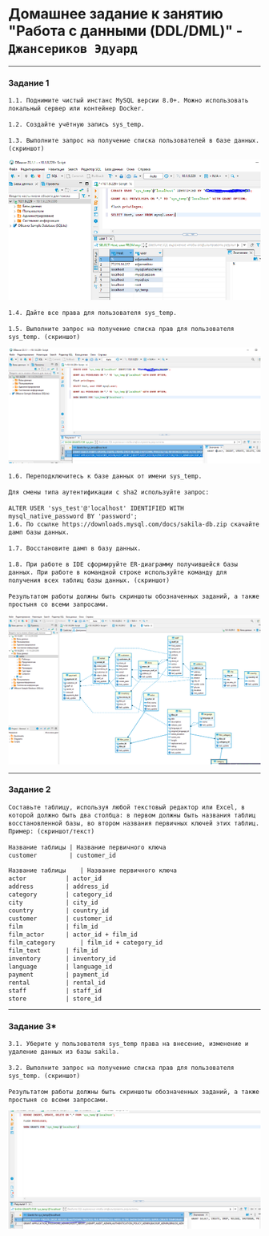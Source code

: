 # Домашнее задание к занятию "Работа с данными (DDL/DML)" - `Джансериков Эдуард`

---

### Задание 1

```
1.1. Поднимите чистый инстанс MySQL версии 8.0+. Можно использовать локальный сервер или контейнер Docker.

1.2. Создайте учётную запись sys_temp.

1.3. Выполните запрос на получение списка пользователей в базе данных. (скриншот)
```
![Скриншот 1.3.](https://github.com/edjanserikov/redis/blob/main/img/UserMySQL.PNG)

```
1.4. Дайте все права для пользователя sys_temp.

1.5. Выполните запрос на получение списка прав для пользователя sys_temp. (скриншот)
```
![Скриншот 1.5.](https://github.com/edjanserikov/redis/blob/main/img/sys_temp_privileges.PNG)

```
1.6. Переподключитесь к базе данных от имени sys_temp.

Для смены типа аутентификации с sha2 используйте запрос:

ALTER USER 'sys_test'@'localhost' IDENTIFIED WITH mysql_native_password BY 'password';
1.6. По ссылке https://downloads.mysql.com/docs/sakila-db.zip скачайте дамп базы данных.

1.7. Восстановите дамп в базу данных.

1.8. При работе в IDE сформируйте ER-диаграмму получившейся базы данных. При работе в командной строке используйте команду для получения всех таблиц базы данных. (скриншот)

Результатом работы должны быть скриншоты обозначенных заданий, а также простыня со всеми запросами.
```
![Скриншот 1.8.](https://github.com/edjanserikov/redis/blob/main/img/Diagram.PNG)


---

### Задание 2

```
Составьте таблицу, используя любой текстовый редактор или Excel, в которой должно быть два столбца: в первом должны быть названия таблиц восстановленной базы, во втором названия первичных ключей этих таблиц. Пример: (скриншот/текст)

Название таблицы | Название первичного ключа
customer         | customer_id
```

```
Название таблицы	| Название первичного ключа
actor			| actor_id
address			| address_id
category		| category_id
city			| city_id
country			| country_id
customer		| customer_id
film			| film_id
film_actor		| actor_id + film_id
film_category		| film_id + category_id
film_text		| film_id
inventory		| inventory_id
language		| language_id
payment			| payment_id
rental			| rental_id
staff			| staff_id
store			| store_id
```

---

### Задание 3*

```
3.1. Уберите у пользователя sys_temp права на внесение, изменение и удаление данных из базы sakila.

3.2. Выполните запрос на получение списка прав для пользователя sys_temp. (скриншот)

Результатом работы должны быть скриншоты обозначенных заданий, а также простыня со всеми запросами.
```
![Скриншот 1.8.](https://github.com/edjanserikov/redis/blob/main/img/sys_temp_ChangedGrants.PNG)


